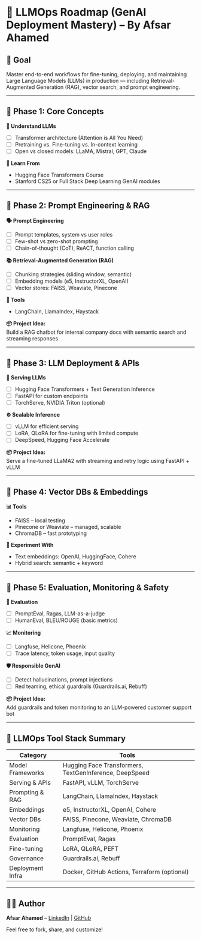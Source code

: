 # 🧠 LLMOps Roadmap (GenAI Deployment Mastery) – By Afsar Ahamed

## 🎯 Goal  
Master end-to-end workflows for fine-tuning, deploying, and maintaining Large Language Models (LLMs) in production — including Retrieval-Augmented Generation (RAG), vector search, and prompt engineering.

---

## 📍 Phase 1: Core Concepts

**🧠 Understand LLMs**
- [ ] Transformer architecture (Attention is All You Need)
- [ ] Pretraining vs. Fine-tuning vs. In-context learning
- [ ] Open vs closed models: LLaMA, Mistral, GPT, Claude

**📘 Learn From**
- Hugging Face Transformers Course  
- Stanford CS25 or Full Stack Deep Learning GenAI modules

---

## 📍 Phase 2: Prompt Engineering & RAG

**🗣️ Prompt Engineering**
- [ ] Prompt templates, system vs user roles
- [ ] Few-shot vs zero-shot prompting
- [ ] Chain-of-thought (CoT), ReACT, function calling

**📚 Retrieval-Augmented Generation (RAG)**
- [ ] Chunking strategies (sliding window, semantic)
- [ ] Embedding models (e5, InstructorXL, OpenAI)
- [ ] Vector stores: FAISS, Weaviate, Pinecone

**🔧 Tools**
- LangChain, LlamaIndex, Haystack

**📦 Project Idea:**  
Build a RAG chatbot for internal company docs with semantic search and streaming responses

---

## 📍 Phase 3: LLM Deployment & APIs

**🚀 Serving LLMs**
- [ ] Hugging Face Transformers + Text Generation Inference
- [ ] FastAPI for custom endpoints
- [ ] TorchServe, NVIDIA Triton (optional)

**⚙️ Scalable Inference**
- [ ] vLLM for efficient serving
- [ ] LoRA, QLoRA for fine-tuning with limited compute
- [ ] DeepSpeed, Hugging Face Accelerate

**📦 Project Idea:**  
Serve a fine-tuned LLaMA2 with streaming and retry logic using FastAPI + vLLM

---

## 📍 Phase 4: Vector DBs & Embeddings

**📊 Tools**
- FAISS – local testing
- Pinecone or Weaviate – managed, scalable
- ChromaDB – fast prototyping

**🧪 Experiment With**
- Text embeddings: OpenAI, HuggingFace, Cohere
- Hybrid search: semantic + keyword

---

## 📍 Phase 5: Evaluation, Monitoring & Safety

**📏 Evaluation**
- [ ] PromptEval, Ragas, LLM-as-a-judge
- [ ] HumanEval, BLEU/ROUGE (basic metrics)

**📈 Monitoring**
- [ ] Langfuse, Helicone, Phoenix
- [ ] Trace latency, token usage, input quality

**🛡️ Responsible GenAI**
- [ ] Detect hallucinations, prompt injections
- [ ] Red teaming, ethical guardrails (Guardrails.ai, Rebuff)

**📦 Project Idea:**  
Add guardrails and token monitoring to an LLM-powered customer support bot

---

## 🧰 LLMOps Tool Stack Summary

| Category            | Tools                                                   |
|---------------------|----------------------------------------------------------|
| Model Frameworks    | Hugging Face Transformers, TextGenInference, DeepSpeed   |
| Serving & APIs      | FastAPI, vLLM, TorchServe                                |
| Prompting & RAG     | LangChain, LlamaIndex, Haystack                          |
| Embeddings          | e5, InstructorXL, OpenAI, Cohere                         |
| Vector DBs          | FAISS, Pinecone, Weaviate, ChromaDB                      |
| Monitoring          | Langfuse, Helicone, Phoenix                              |
| Evaluation          | PromptEval, Ragas                                        |
| Fine-tuning         | LoRA, QLoRA, PEFT                                        |
| Governance          | Guardrails.ai, Rebuff                                    |
| Deployment Infra    | Docker, GitHub Actions, Terraform (optional)            |

---

## 👨‍💻 Author  
**Afsar Ahamed** – [LinkedIn](https://www.linkedin.com) | [GitHub](https://github.com)

Feel free to fork, share, and customize!
